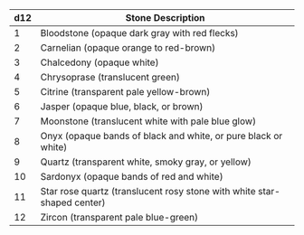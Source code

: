| d12 | Stone Description                                                       |
| --- | ----------------------------------------------------------------------- |
| 1   | Bloodstone (opaque dark gray with red flecks)                           |
| 2   | Carnelian (opaque orange to red-brown)                                  |
| 3   | Chalcedony (opaque white)                                               |
| 4   | Chrysoprase (translucent green)                                         |
| 5   | Citrine (transparent pale yellow-brown)                                 |
| 6   | Jasper (opaque blue, black, or brown)                                   |
| 7   | Moonstone (translucent white with pale blue glow)                       |
| 8   | Onyx (opaque bands of black and white, or pure black or white)          |
| 9   | Quartz (transparent white, smoky gray, or yellow)                       |
| 10  | Sardonyx (opaque bands of red and white)                                |
| 11  | Star rose quartz (translucent rosy stone with white star-shaped center) |
| 12  | Zircon (transparent pale blue-green)                                    |